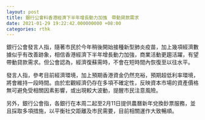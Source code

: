 ```yaml
---
layout: post
title: 銀行公會料香港經濟下半年增長動力加強　帶動貸款需求
date: 2021-01-29 19:22:42.000000000 +08:00
categories: rthk
---
```


銀行公會發言人指，隨著市民於今年稍後開始接種新型肺炎疫苗，加上幾項經濟數據似乎有改善跡象，相信香港經濟下半年增長動力加強，商業活動更趨活躍，有望帶動貸款需求。但公會認為，經濟復蘇需時，不會在短時間內恢復至以往水平。

發言人指，參考目前經濟環境，加上預期香港資金仍然充裕，預期超低利率環境，將會維持一段時間。由於宏觀經濟仍存在多項不確定性，反映資本市場的資產價格無可避免受相關因素影響，或出現較大波動，提醒市民注意風險。

另外，銀行公會指，各銀行在本周二起至2月11日提供農曆新年兌換鈔票服務，並且採取多項措施，以平衡社交距離及市民需要，目前相關運作大致暢順。
